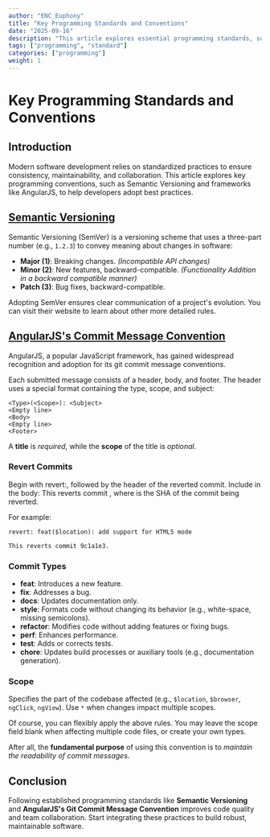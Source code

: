 ```yaml
---
author: "ENC_Euphony"
title: "Key Programming Standards and Conventions"
date: "2025-09-16"
description: "This article explores essential programming standards, such as Semantic Versioning and AngularJS conventions, to help developers write consistent, maintainable code. Learn best practices to enhance collaboration and software quality."
tags: ["programming", "standard"]
categories: ["programming"]
weight: 1
---
```

# Key Programming Standards and Conventions

## Introduction
Modern software development relies on standardized practices to ensure consistency, maintainability, and collaboration. This article explores key programming conventions, such as Semantic Versioning and frameworks like AngularJS, to help developers adopt best practices.

## [Semantic Versioning](https://semver.org/)
Semantic Versioning (SemVer) is a versioning scheme that uses a three-part number (e.g., `1.2.3`) to convey meaning about changes in software:
- **Major (1)**: Breaking changes. *(Incompatible API changes)*
- **Minor (2)**: New features, backward-compatible. *(Functionality Addition in a backward compatible manner)*
- **Patch (3)**: Bug fixes, backward-compatible.

Adopting SemVer ensures clear communication of a project's evolution. You can visit their website to learn about other more detailed rules.

## [AngularJS's Commit Message Convention](https://github.com/angular/angular.js/blob/master/DEVELOPERS.md#commits)
AngularJS, a popular JavaScript framework, has gained widespread recognition and adoption for its git commit message conventions.

Each submitted message consists of a header, body, and footer. The header uses a special format containing the type, scope, and subject:

```
<Type>(<Scope>): <Subject>
<Empty line>
<Body>
<Empty line>
<Footer>
```

A **title** is _required_, while the **scope** of the title is _optional_.

### Revert Commits

Begin with revert:, followed by the header of the reverted commit.
Include in the body: This reverts commit <hash>, where <hash> is the SHA of the commit being reverted.

For example:
```
revert: feat($location): add support for HTML5 mode

This reverts commit 9c1a1e3.
```

### Commit Types

* **feat**: Introduces a new feature.
* **fix**: Addresses a bug.
* **docs**: Updates documentation only.
* **style**: Formats code without changing its behavior (e.g., white-space, missing semicolons).
* **refactor**: Modifies code without adding features or fixing bugs.
* **perf**: Enhances performance.
* **test**: Adds or corrects tests.
* **chore**: Updates build processes or auxiliary tools (e.g., documentation generation).

### Scope

Specifies the part of the codebase affected (e.g., `$location`, `$browser`, `ngClick`, `ngView`).
Use `*` when changes impact multiple scopes.

Of course, you can flexibly apply the above rules. You may leave the scope field blank when affecting multiple code files, or create your own types. 

After all, the **fundamental purpose** of using this convention is to _maintain the readability of commit messages_.

## Conclusion
Following established programming standards like **Semantic Versioning** and **AngularJS's Git Commit Message Convention** improves code quality and team collaboration. Start integrating these practices to build robust, maintainable software.